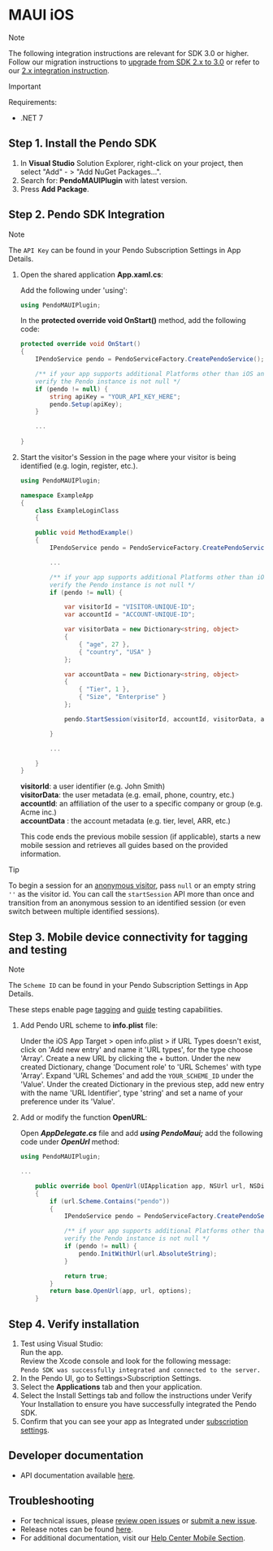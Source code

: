 # MAUI iOS


>[!NOTE]
>The following integration instructions are relevant for SDK 3.0 or higher. <br> Follow our migration instructions to [upgrade from SDK 2.x to 3.0](/migration-docs/README.md) or refer to our [2.x integration instruction](https://github.com/pendo-io/pendo-mobile-sdk/blob/2.22.5/README.md).

>[!IMPORTANT]
>Requirements:
>- .NET 7

## Step 1. Install the Pendo SDK

1. In **Visual Studio** Solution Explorer, right-click on your project, then select "Add" - > "Add NuGet Packages…".
2. Search for: **PendoMAUIPlugin** with latest version.<br/>
3. Press **Add Package**.


## Step 2. Pendo SDK Integration

>[!NOTE]
>The `API Key` can be found in your Pendo Subscription Settings in App Details.

1. Open the shared application **App.xaml.cs**:

    Add the following under 'using':

    ```c#
    using PendoMAUIPlugin;
    ``` 


    In the **protected override void OnStart()** method, add the following code:

    ```c#
    protected override void OnStart()
    {
        IPendoService pendo = PendoServiceFactory.CreatePendoService();

        /** if your app supports additional Platforms other than iOS and Android
        verify the Pendo instance is not null */
        if (pendo != null) { 
            string apiKey = "YOUR_API_KEY_HERE";
            pendo.Setup(apiKey);
        }

        ...
        
    }
    ```

2. Start the visitor's Session in the page where your visitor is being identified (e.g. login, register, etc.).

    ```c#
    using PendoMAUIPlugin;

    namespace ExampleApp
    {
        class ExampleLoginClass
        {

        public void MethodExample()
        {
            IPendoService pendo = PendoServiceFactory.CreatePendoService();

            ...

            /** if your app supports additional Platforms other than iOS and Android
            verify the Pendo instance is not null */
            if (pendo != null) { 

                var visitorId = "VISITOR-UNIQUE-ID";
                var accountId = "ACCOUNT-UNIQUE-ID";

                var visitorData = new Dictionary<string, object>
                {
                    { "age", 27 },
                    { "country", "USA" }
                };

                var accountData = new Dictionary<string, object>
                {
                    { "Tier", 1 },
                    { "Size", "Enterprise" }
                };

                pendo.StartSession(visitorId, accountId, visitorData, accountData);

            }

            ...

        }
    }
    ```

    **visitorId**: a user identifier (e.g. John Smith)  
    **visitorData**: the user metadata (e.g. email, phone, country, etc.)  
    **accountId**: an affiliation of the user to a specific company or group (e.g. Acme inc.)  
    **accountData** : the account metadata (e.g. tier, level, ARR, etc.)

    This code ends the previous mobile session (if applicable), starts a new mobile session and retrieves all guides based on the provided information.

>[!TIP]
>To begin a session for an  <a href="https://help.pendo.io/resources/support-library/analytics/anonymous-visitors.html" target="_blank">anonymous visitor</a>, pass ```null``` or an empty string ```''``` as the visitor id. You can call the `startSession` API more than once and transition from an anonymous session to an identified session (or even switch between multiple identified sessions). 

## Step 3. Mobile device connectivity for tagging and testing

>[!NOTE]
>The `Scheme ID` can be found in your Pendo Subscription Settings in App Details.

These steps enable page <a href="https://support.pendo.io/hc/en-us/articles/360033609651-Tagging-Mobile-Pages#HowtoTagaPage" target="_blank">tagging</a>
and <a href="https://support.pendo.io/hc/en-us/articles/360033487792-Creating-a-Mobile-Guide#test-guide-on-device-0-6" target="_blank">guide</a> testing capabilities.

1. Add Pendo URL scheme to **info.plist** file:

   Under the iOS App Target > open info.plist > if URL Types doesn't exist, click on 'Add new entry' and name it 'URL types', for the type choose 'Array'.
   Create a new URL by clicking the + button.
   Under the new created Dictionary, change 'Document role' to 'URL Schemes' with type 'Array'.
   Expand 'URL Schemes' and add the `YOUR_SCHEME_ID` under the 'Value'.
   Under the created Dictionary in the previous step, add new entry with the name 'URL Identifier', type 'string' and set a name of your preference under its 'Value'.

2. Add or modify the function **OpenURL**:

   Open ***AppDelegate.cs*** file and add ***using PendoMaui;*** 
   add the following code under ***OpenUrl*** method:

    ```c#
    using PendoMAUIPlugin;

    ...

        public override bool OpenUrl(UIApplication app, NSUrl url, NSDictionary options)
        {
            if (url.Scheme.Contains("pendo"))
            {
                IPendoService pendo = PendoServiceFactory.CreatePendoService();

                /** if your app supports additional Platforms other than iOS and Android
                verify the Pendo instance is not null */
                if (pendo != null) { 
                    pendo.InitWithUrl(url.AbsoluteString);
                }

                return true;
            }
            return base.OpenUrl(app, url, options);
        }
    ```

## Step 4. Verify installation

1. Test using Visual Studio:  
Run the app.  
Review the Xcode console and look for the following message:  
`Pendo SDK was successfully integrated and connected to the server.`
2. In the Pendo UI, go to Settings>Subscription Settings.
3. Select the **Applications** tab and then your application.
4. Select the Install Settings tab and follow the instructions under Verify Your Installation to ensure you have successfully integrated the Pendo SDK.
5. Confirm that you can see your app as Integrated under <a href="https://app.pendo.io/admin" target="_blank">subscription settings</a>.

## Developer documentation

- API documentation available [here](/api-documentation/xamarin-maui-apis.md).

## Troubleshooting
- For technical issues, please [review open issues](https://github.com/pendo-io/pendo-mobile-sdk/issues) or [submit a new issue](https://github.com/pendo-io/pendo-mobile-sdk/issues).
- Release notes can be found [here](https://developers.pendo.io/category/mobile-sdk/).
- For additional documentation, visit our [Help Center Mobile Section](https://support.pendo.io/hc/en-us/categories/4403654621851-Mobile).